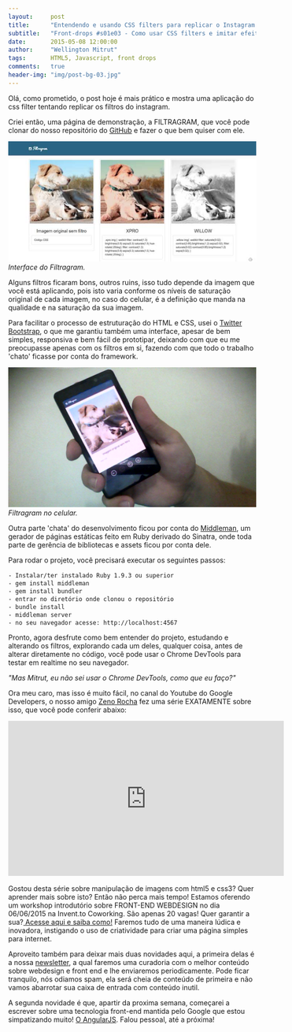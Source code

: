 ```yaml
---
layout:     post
title:      "Entendendo e usando CSS filters para replicar o Instagram - PARTE 2"
subtitle:   "Front-drops #s01e03 - Como usar CSS filters e imitar efeitos como do Instagram.(continuação)"
date:       2015-05-08 12:00:00
author:     "Wellington Mitrut"
tags:       HTML5, Javascript, front drops
comments:   true
header-img: "img/post-bg-03.jpg"
---
```


Olá, como prometido, o post hoje é mais prático e mostra uma aplicação do css filter tentando replicar os filtros do instagram.

Criei então, uma página de demonstração, a FILTRAGRAM, que você pode clonar do nosso repositório do <a target="_blank" href="https://github.com/Wmitrut/css-filter-example">GitHub</a> e fazer o que bem quiser com ele.

![Filtragram no celular](./filtragram.jpg)
*Interface do Filtragram.*

Alguns filtros ficaram bons, outros ruins, isso tudo depende da imagem que você está aplicando, pois isto varia conforme os níveis de saturação original de cada imagem, no caso do celular, é a definição que manda na qualidade e na saturação da sua imagem.

Para facilitar o processo de estruturação do HTML e CSS, usei o <a target="_blank" href="http://getbootstrap.com/">Twitter Bootstrap</a>, o que me garantiu também uma interface, apesar de bem simples, responsiva e bem fácil de prototipar, deixando com que eu me preocupasse apenas com os filtros em si, fazendo com que todo o trabalho 'chato' ficasse por conta do framework.

![Filtragram no celular.](./responsive.jpg)
*Filtragram no celular.*

Outra parte 'chata' do desenvolvimento ficou por conta do <a target="_blank" href="https://middlemanapp.com/">Middleman</a>, um gerador de páginas estáticas feito em Ruby derivado do Sinatra, onde toda parte de gerência de bibliotecas e assets ficou por conta dele.

Para rodar o projeto, você precisará executar os seguintes passos:

    - Instalar/ter instalado Ruby 1.9.3 ou superior
    - gem install middleman
    - gem install bundler
    - entrar no diretório onde clonou o repositório
    - bundle install
    - middleman server
    - no seu navegador acesse: http://localhost:4567

Pronto, agora desfrute como bem entender do projeto, estudando e alterando os filtros, explorando cada um deles, qualquer coisa, antes de alterar diretamente no código, você pode usar o Chrome DevTools para testar em realtime no seu navegador.

*"Mas Mitrut, eu não sei usar o Chrome DevTools, como que eu faço?"* 

Ora meu caro, mas isso é muito fácil, no canal do Youtube do Google Developers, o nosso amigo <a target="_blank" href="https://twitter.com/zenorocha">Zeno Rocha</a> fez uma série EXATAMENTE sobre isso, que você pode conferir abaixo:

<iframe width="560" height="315" src="https://www.youtube.com/embed/XUgfwYzv-WQ?list=PLOU2XLYxmsILUKyjDYUVYLeq7yyTxM_3d" frameborder="0" allowfullscreen></iframe>

Gostou desta série sobre manipulação de imagens com html5 e css3? Quer aprender mais sobre isto? Então não perca mais tempo! Estamos oferendo um workshop introdutório sobre FRONT-END WEBDESIGN no dia 06/06/2015 na Invent.to Coworking. São apenas 20 vagas! Quer garantir a sua?<a target="_blank" href="http://wmitrut.github.io/workshops/"> Acesse aqui e saiba como!</a> Faremos tudo de uma maneira lúdica e inovadora, instigando o uso de criatividade para criar uma página simples para internet.

Aproveito também para deixar mais duas novidades aqui, a primeira delas é a nossa <a target="_blank" href="http://wmitrut.github.io/newsletter/">newsletter</a>, a qual faremos uma curadoria com o melhor conteúdo sobre webdesign e front end e lhe enviaremos periodicamente. Pode ficar tranquilo, nós odiamos spam, ela será cheia de conteúdo de primeira e não vamos abarrotar sua caixa de entrada com conteúdo inutil.

A segunda novidade é que, apartir da proxima semana, começarei a escrever sobre uma tecnologia front-end mantida pelo Google que estou simpatizando muito! <a target="_blank" href="https://angularjs.org/">O AngularJS</a>. Falou pessoal, até a próxima!